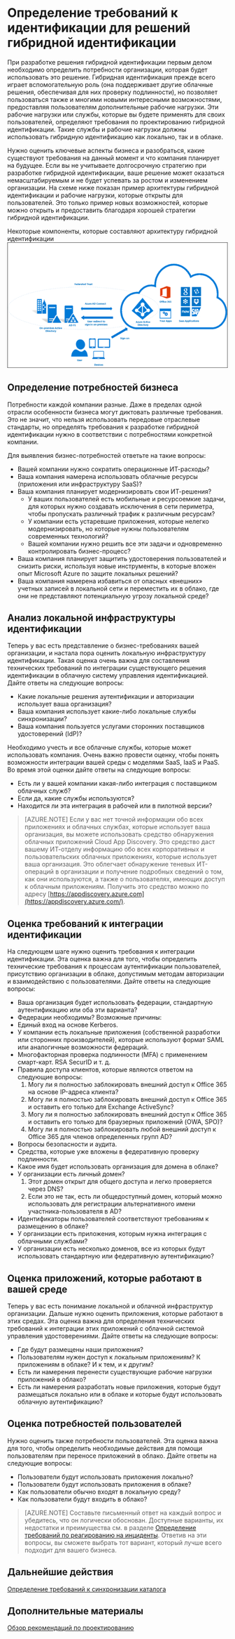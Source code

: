 <properties
	pageTitle="Рекомендации по разработке гибридных решений для идентификации Azure Active Directory ― определение требований к идентификации | Microsoft Azure"
	description="С помощью этой статьи вы сможете определить бизнес-потребности компании, которые важны для разработки концепции гибридной идентификации."
	documentationCenter=""
	services="active-directory"
	authors="billmath"
	manager="stevenpo"
	editor=""/>

<tags
	ms.service="active-directory"
	ms.devlang="na"
	ms.topic="article"
    ms.tgt_pltfrm="na"
    ms.workload="identity" 
	ms.date="08/08/2016"
	ms.author="billmath"/>

# Определение требований к идентификации для решений гибридной идентификации
При разработке решения гибридной идентификации первым делом необходимо определить потребности организации, которая будет использовать это решение. Гибридная идентификация прежде всего играет вспомогательную роль (она поддерживает другие облачные решения, обеспечивая для них проверку подлинности), но позволяет пользоваться также и многими новыми интересными возможностями, предоставляя пользователям дополнительные рабочие нагрузки. Эти рабочие нагрузки или службы, которые вы будете применять для своих пользователей, определяют требования по проектированию гибридной идентификации. Такие службы и рабочие нагрузки должны использовать гибридную идентификацию как локально, так и в облаке.

Нужно оценить ключевые аспекты бизнеса и разобраться, какие существуют требования на данный момент и что компания планирует на будущее. Если вы не учитываете долгосрочную стратегию при разработке гибридной идентификации, ваше решение может оказаться немасштабируемым и не будет успевать за ростом и изменением организации. На схеме ниже показан пример архитектуры гибридной идентификации и рабочие нагрузки, которые открыты для пользователей. Это только пример новых возможностей, которые можно открыть и предоставить благодаря хорошей стратегии гибридной идентификации.
 
Некоторые компоненты, которые составляют архитектуру гибридной идентификации ![](./media/hybrid-id-design-considerations/hybrid-identity-architechture.png)

## Определение потребностей бизнеса
Потребности каждой компании разные. Даже в пределах одной отрасли особенности бизнеса могут диктовать различные требования. Это не значит, что нельзя использовать передовые отраслевые стандарты, но определять требования к разработке гибридной идентификации нужно в соответствии с потребностями конкретной компании.

Для выявления бизнес-потребностей ответьте на такие вопросы:

- Вашей компании нужно сократить операционные ИТ-расходы?
- Ваша компания намерена использовать облачные ресурсы (приложения или инфраструктуру SaaS)?
- Ваша компания планирует модернизировать свои ИТ-решения?
  - У ваших пользователей есть мобильные и ресурсоемкие задачи, для которых нужно создавать исключения в сети периметра, чтобы пропускать различный трафик к различным ресурсам?
  - У компании есть устаревшие приложения, которые нелегко модернизировать, но которые нужны пользователям современных технологий?
  - Вашей компании нужно решить все эти задачи и одновременно контролировать бизнес-процесс?
- Ваша компания планирует защитить удостоверения пользователей и снизить риски, используя новые инструменты, в которые вложен опыт Microsoft Azure по защите локальных решений?
- Ваша компания намерена избавиться от опасных «внешних» учетных записей в локальной сети и переместить их в облако, где они не представляют потенциальную угрозу локальной среде?

## Анализ локальной инфраструктуры идентификации
Теперь у вас есть представление о бизнес-требованиях вашей организации, и настала пора оценить локальную инфраструктуру идентификации. Такая оценка очень важна для составления технических требований по интеграции существующего решения идентификации в облачную систему управления идентификацией. Дайте ответы на следующие вопросы:

- Какие локальные решения аутентификации и авторизации использует ваша организация?
- Ваша компания использует какие-либо локальные службы синхронизации?
- Ваша компания пользуется услугами сторонних поставщиков удостоверений (IdP)?

Необходимо учесть и все облачные службы, которые может использовать компания. Очень важно провести оценку, чтобы понять возможности интеграции вашей среды с моделями SaaS, IaaS и PaaS. Во время этой оценки дайте ответы на следующие вопросы:
- Есть ли у вашей компании какая-либо интеграция с поставщиком облачных служб?
- Если да, какие службы используются?
- Находится ли эта интеграция в рабочей или в пилотной версии?


>[AZURE.NOTE]
Если у вас нет точной информации обо всех приложениях и облачных службах, которые использует ваша организация, вы можете использовать средство обнаружения облачных приложений Cloud App Discovery. Это средство даст вашему ИТ-отделу информацию обо всех корпоративных и пользовательских облачных приложениях, которые использует ваша организация. Это облегчает обнаружение теневых ИТ-операций в организации и получение подробных сведений о том, как они используются, а также о пользователях, имеющих доступ к облачным приложениям. Получить это средство можно по адресу [https://appdiscovery.azure.com](https://appdiscovery.azure.com/).

## Оценка требований к интеграции идентификации
На следующем шаге нужно оценить требования к интеграции идентификации. Эта оценка важна для того, чтобы определить технические требования к процессам аутентификации пользователей, присутствию организации в облаке, допустимым методам авторизации и взаимодействию с пользователями. Дайте ответы на следующие вопросы:

- Ваша организация будет использовать федерации, стандартную аутентификацию или оба эти варианта?
- Федерации необходимы? Возможные причины:
 - Единый вход на основе Kerberos.
 - У компании есть локальные приложения (собственной разработки или сторонних производителей), которые используют формат SAML или аналогичные возможности федераций.
 - Многофакторная проверка подлинности (MFA) с применением смарт-карт. RSA SecurID и т. д.
 - Правила доступа клиентов, которые являются ответом на следующие вопросы:
     1. Могу ли я полностью заблокировать внешний доступ к Office 365 на основе IP-адреса клиента?
     1. Могу ли я полностью заблокировать внешний доступ к Office 365 и оставить его только для Exchange ActiveSync?
     1. Могу ли я полностью заблокировать внешний доступ к Office 365 и оставить его только для браузерных приложений (OWA, SPO)?
     1. Могу ли я полностью заблокировать любой внешний доступ к Office 365 для членов определенных групп AD?
- Вопросы безопасности и аудита.
- Средства, которые уже вложены в федеративную проверку подлинности.
- Какое имя будет использовать организация для домена в облаке?
- У организации есть личный домен?
    1. Этот домен открыт для общего доступа и легко проверяется через DNS?
    1. Если это не так, есть ли общедоступный домен, который можно использовать для регистрации альтернативного имени участника-пользователя в AD?
- Идентификаторы пользователей соответствуют требованиям к размещению в облаке?
- У организации есть приложения, которым нужна интеграция с облачными службами?
- У организации есть несколько доменов, все из которых будут использовать стандартную или федеративную аутентификацию?

## Оценка приложений, которые работают в вашей среде
Теперь у вас есть понимание локальной и облачной инфраструктур организации. Дальше нужно оценить приложения, которые работают в этих средах. Эта оценка важна для определения технических требований к интеграции этих приложений с облачной системой управления удостоверениями. Дайте ответы на следующие вопросы:

- Где будут размещены наши приложения?
- Пользователям нужен доступ к локальным приложениям? К приложениям в облаке? И к тем, и к другим?
- Есть ли намерения перенести существующие рабочие нагрузки приложений в облако?
- Есть ли намерения разработать новые приложения, которые будут размещаться локально или в облаке и которые будут использовать облачную аутентификацию?

## Оценка потребностей пользователей
Нужно оценить также потребности пользователей. Эта оценка важна для того, чтобы определить необходимые действия для помощи пользователям при переносе приложений в облако. Дайте ответы на следующие вопросы:

- Пользователи будут использовать приложения локально?
- Пользователи будут использовать приложения в облаке?
- Как пользователи обычно входят в локальную среду?
- Как пользователи будут входить в облако?

>[AZURE.NOTE]
Составьте письменный ответ на каждый вопрос и убедитесь, что он логически обоснован. Доступные варианты, их недостатки и преимущества см. в разделе [Определение требований по реагированию на инциденты](active-directory-hybrid-identity-design-considerations-incident-response-requirements.md). Ответив на эти вопросы, вы сможете выбрать тот вариант, который лучше всего подходит для вашего бизнеса.

## Дальнейшие действия
[Определение требований к синхронизации каталога](active-directory-hybrid-identity-design-considerations-directory-sync-requirements.md)

## Дополнительные материалы
[Обзор рекомендаций по проектированию](active-directory-hybrid-identity-design-considerations-overview.md)

<!---HONumber=AcomDC_0810_2016-->